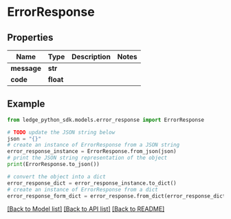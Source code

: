 # ErrorResponse


## Properties

Name | Type | Description | Notes
------------ | ------------- | ------------- | -------------
**message** | **str** |  | 
**code** | **float** |  | 

## Example

```python
from ledge_python_sdk.models.error_response import ErrorResponse

# TODO update the JSON string below
json = "{}"
# create an instance of ErrorResponse from a JSON string
error_response_instance = ErrorResponse.from_json(json)
# print the JSON string representation of the object
print(ErrorResponse.to_json())

# convert the object into a dict
error_response_dict = error_response_instance.to_dict()
# create an instance of ErrorResponse from a dict
error_response_form_dict = error_response.from_dict(error_response_dict)
```
[[Back to Model list]](../README.md#documentation-for-models) [[Back to API list]](../README.md#documentation-for-api-endpoints) [[Back to README]](../README.md)


